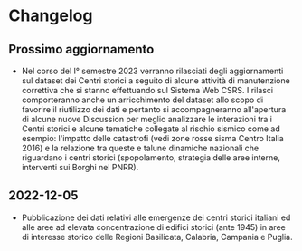 # Changelog

## Prossimo aggiornamento

- Nel corso del I° semestre 2023 verranno rilasciati degli aggiornamenti sul dataset dei Centri storici a seguito di alcune attività di manutenzione correttiva che si stanno effettuando sul Sistema Web CSRS. I rilasci comporteranno anche un arricchimento del dataset allo scopo di favorire il riutilizzo dei dati e pertanto si accompagneranno all'apertura di alcune nuove Discussion per meglio analizzare le interazioni tra i Centri storici e alcune tematiche collegate al rischio sismico come ad esempio: l'impatto delle catastrofi (vedi zone rosse sisma Centro Italia 2016) e la relazione tra queste e talune dinamiche nazionali che riguardano i centri storici (spopolamento, strategia delle aree interne, interventi sui Borghi nel PNRR). 

## 2022-12-05

- Pubblicazione dei dati relativi alle emergenze dei centri storici italiani ed alle aree ad elevata concentrazione di edifici storici (ante 1945)
  in aree di interesse storico delle Regioni Basilicata, Calabria, Campania e Puglia. 

